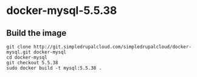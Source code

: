 docker-mysql-5.5.38
===================

Build the image
---------------

    git clone http://git.simpledrupalcloud.com/simpledrupalcloud/docker-mysql.git docker-mysql
    cd docker-mysql
    git checkout 5.5.38
    sudo docker build -t mysql:5.5.38 .
